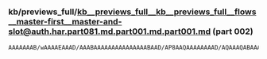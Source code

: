 ### kb/previews_full/kb__previews_full__kb__previews_full__flows__master-first__master-and-slot@auth.har.part081.md.part001.md.part001.md (part 002)

```md
AAAAAAAB/wAAAAEAAAD/AAABAAAAAAAAAAAAAAABAAD/AP8AAQAAAAAAAAD/AQAAAQABAAAA/wAAAAAAAAEAAAAAAAAAAAEAAQEAAAAA/wD/AAAAAP8AAAEBAAAAAP
```

```
